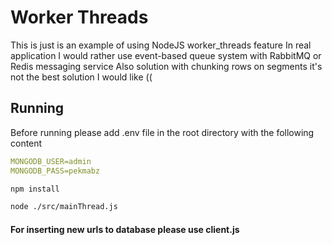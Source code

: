 # Worker Threads

This is just is an example of using NodeJS worker_threads feature
In real application I would rather use event-based queue system with RabbitMQ or Redis messaging service
Also solution with chunking rows on segments it's not the best solution I would like ((

## Running

Before running please add .env file in the root directory with the following content

```yaml
MONGODB_USER=admin
MONGODB_PASS=pekmabz
```

```bash
npm install

node ./src/mainThread.js
```

#### For inserting new urls to database please use client.js

